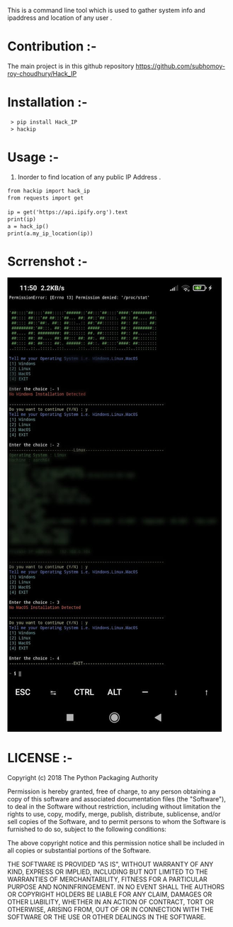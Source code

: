 This is a command line tool which is used to gather system info and ipaddress and location of any user .

# Contribution :- 
The main project is in this github  repository 
https://github.com/subhomoy-roy-choudhury/Hack_IP

# Installation :-
```
 > pip install Hack_IP 
 > hackip
```
# Usage :-
1. Inorder to find location of any public IP Address . 
```
from hackip import hack_ip
from requests import get

ip = get('https://api.ipify.org').text
print(ip)
a = hack_ip()
print(a.my_ip_location(ip))
```
# Scrrenshot :-
![scrrenshot](Hack_IP_mobile_screenshot.jpeg)

# LICENSE :- 

Copyright (c) 2018 The Python Packaging Authority

Permission is hereby granted, free of charge, to any person obtaining a copy
of this software and associated documentation files (the "Software"), to deal
in the Software without restriction, including without limitation the rights
to use, copy, modify, merge, publish, distribute, sublicense, and/or sell
copies of the Software, and to permit persons to whom the Software is
furnished to do so, subject to the following conditions:

The above copyright notice and this permission notice shall be included in all
copies or substantial portions of the Software.

THE SOFTWARE IS PROVIDED "AS IS", WITHOUT WARRANTY OF ANY KIND, EXPRESS OR
IMPLIED, INCLUDING BUT NOT LIMITED TO THE WARRANTIES OF MERCHANTABILITY,
FITNESS FOR A PARTICULAR PURPOSE AND NONINFRINGEMENT. IN NO EVENT SHALL THE
AUTHORS OR COPYRIGHT HOLDERS BE LIABLE FOR ANY CLAIM, DAMAGES OR OTHER
LIABILITY, WHETHER IN AN ACTION OF CONTRACT, TORT OR OTHERWISE, ARISING FROM,
OUT OF OR IN CONNECTION WITH THE SOFTWARE OR THE USE OR OTHER DEALINGS IN THE
SOFTWARE.
